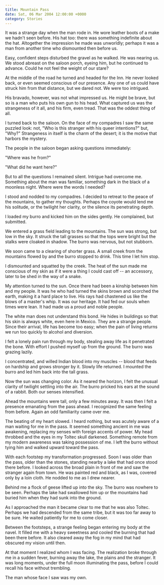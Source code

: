 ```yaml
---
title: Mountain Pass
date: Sat, 06 Mar 2004 12:00:00 +0000
category: Stories
---
```


It was a strange day when the man rode in.  He wore leather boots of a
make we hadn't seen before.  His hat too: there was something indefinite
about the hat.  Altogether the impression he made was unworldly; perhaps
it was a man from another time who dismounted then before us.

Easy, confident steps disturbed the gravel as he walked.  He was nearing
us.  We stood abreast on the saloon porch, eyeing him, but he continued
to advance.  Could he not feel the weight of our stare?

At the middle of the road he turned and headed for the Inn.  He never
looked back, or even seemed conscious of our presence.  Any one of us
could have struck him from that distance, but we dared not.  We were too
intrigued.

His bravado, however, was not what impressed us.  He might be brave, but
so is a man who puts his own gun to his head.  What captured us was the
strangeness of it all, and his firm, even tread.  That was the oddest
thing of all.

I turned back to the saloon.  On the face of my compadres I saw the same
puzzled look: not, "Who is this stranger with his queer intentions?"
but, "Why?"  Strangeness in itself is the charm of the desert; it is the
motive that harbors the mystery.

The people in the saloon began asking questions immediately:

"Where was he from?"

"What did he want here?"

But to all the questions I remained silent.  Intrigue had overcome me.
Something about the man was familiar, something dark in the black of a
moonless night.  Where were the words I needed?

I stood and nodded to my compadres.  I decided to retreat to the peace
of the mountains, to gather my thoughts.  Perhaps the coyote would lend
me his solitude, or the twilight her clarity, or the silence its
penetrating depth.

I loaded my burro and kicked him on the sides gently.  He complained,
but submitted.

We entered a grass field leading to the mountains.  The sun was strong,
but low in the sky.  It struck the tall grasses so that the tops were
bright but the stalks were cloaked in shadow.  The burro was nervous,
but not stubborn.

We soon came to a clearing of shorter grass.  A small creek from the
mountains flowed by and the burro stopped to drink.  This time I let him
stop.

I dismounted and squatted by the creek.  The heat of the sun made me
conscious of my skin as if it were a thing I could cast off -- an
accessory, later to be shed in the way of a snake.

My attention turned to the sun.  Once there had been a kinship between
him and my people.  It was he who had turned the skins brown and
scorched the earth, making it a hard place to live.  His rays had
chastened us like the blows of a master's whip.  It was our heritage.
It had fed our souls when times were lean.  It had made us a proud and
noble people.

The white man does not understand this bond.  He hides in buildings so
that his skin is always white, even here in Mexico.  They are a strange
people.  Since their arrival, life has become too easy; when the pain of
living returns we run too quickly to alcohol and diversion.

I felt a lonely pain run through my body, stealing away life as it
penetrated the bone.  With effort I pushed myself up from the ground.
The burro was grazing lazily.

I concentrated, and willed Indian blood into my muscles -- blood that
feeds on hardship and grows stronger by it.  Slowly life returned.  I
mounted the burro and led him back into the tall grass.

Now the sun was changing color.  As it neared the horizon, I felt the
unusual clarity of twilight settling into the air.  The burro pricked
his ears at the sound of a rabbit.  Both our senses intensified.

Ahead the mountains were tall, only a few minutes away.  It was then I
felt a presence emanating from the pass ahead.  I recognized the same
feeling from before.  Again an odd familiarity came over me.

The beating of my heart slowed.  I heard nothing, but was acutely aware
of a man waiting for me in the pass.  It seemed something ancient in me
was awakening, replacing my senses with foreign accents of power.  My
head throbbed and the eyes in my Toltec skull darkened.  Something
remote from my modern awareness was taking possession of me.  I left the
burro without tying him and walked upward toward the pass.

With each footstep my transformation progressed.  Soon I was older than
the pass, older than the stones, standing nearby a lake that had once
stood there before.  I looked across the broad plain in front of me and
saw the stranger again from town.  He was painted red and black, as I
was, covered only by a loin cloth.  He nodded to me as I drew nearer.

Behind me a flock of geese lifted up into the sky.  The burro was
nowhere to be seen.  Perhaps the lake had swallowed him up or the
mountains had buried him when they had sunk into the ground.

As I approached the man it became clear to me that he was also Toltec.
Perhaps we had descended from the same tribe, but it was too far away to
be sure.  He waited patiently for me to come closer.

Between the footsteps, a strange feeling began entering my body at the
navel.  It filled me with a heavy sweetness and cooled the burning that
had been there before.  It also cleared away the fog in my mind that had
obscured my vision until then.

At that moment I realized whom I was facing.  The realization broke
through me in a sudden fever, burning away the lake, the plains and the
stranger.  It was long moments, under the full moon illuminating the
pass, before I could recall his face without trembling.

The man whose face I saw was my own.


